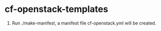 cf-openstack-templates
======================

1. Run ./make-manifest, a manifest file cf-openstack.yml will be created.

